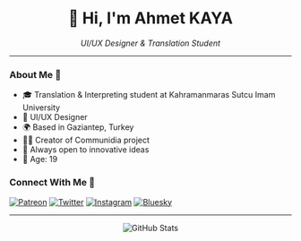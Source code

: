 <div align="center">
  <h1>👋 Hi, I'm Ahmet KAYA</h1>
  <p><i>UI/UX Designer & Translation Student</i></p>
</div>

---

### About Me 🎯
- 🎓 Translation & Interpreting student at Kahramanmaras Sutcu Imam University
- 🎨 UI/UX Designer
- 🌍 Based in Gaziantep, Turkey
- 👨‍💻 Creator of Communidia project
- 🔄 Always open to innovative ideas
- 💬 Age: 19

### Connect With Me 🤝
[![Patreon](https://img.shields.io/badge/Patreon-F96854?style=for-the-badge&logo=patreon&logoColor=white)](https://patreon.com/neodev27)
[![Twitter](https://img.shields.io/badge/Twitter-1DA1F2?style=for-the-badge&logo=twitter&logoColor=white)](https://x.com/NeoDev27)
[![Instagram](https://img.shields.io/badge/Instagram-E4405F?style=for-the-badge&logo=instagram&logoColor=white)](https://instagram.com/neodev27)
[![Bluesky](https://img.shields.io/badge/Bluesky-0285FF?style=for-the-badge&logo=bluesky&logoColor=white)](https://bsky.app/profile/neodev27.bsky.social)

---

<div align="center">
  <img src="https://github-readme-stats.vercel.app/api?username=neodev27&show_icons=true&theme=tokyonight" alt="GitHub Stats" />
</div>
